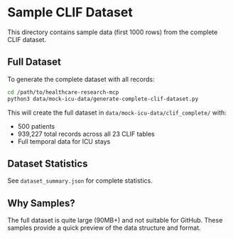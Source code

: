 # Sample CLIF Dataset

This directory contains sample data (first 1000 rows) from the complete CLIF dataset.

## Full Dataset

To generate the complete dataset with all records:

```bash
cd /path/to/healthcare-research-mcp
python3 data/mock-icu-data/generate-complete-clif-dataset.py
```

This will create the full dataset in `data/mock-icu-data/clif_complete/` with:
- 500 patients
- 939,227 total records across all 23 CLIF tables
- Full temporal data for ICU stays

## Dataset Statistics

See `dataset_summary.json` for complete statistics.

## Why Samples?

The full dataset is quite large (90MB+) and not suitable for GitHub. These samples provide a quick preview of the data structure and format.